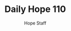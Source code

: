 ---
image: /assets/img/daily-hope-default-artwork.png
title: Daily Hope 110
number: 110
categories:
  - Daily Hope
author: Hope Staff
notes: Daily Hope 110
embed: >-
  <iframe src="https://open.spotify.com/embed/episode/5ypzhZ57tSeAP9boYrFjlp?utm_source=generator" width="400px" height="102px" frameborder=“0" scrolling=“no”></iframe>
---